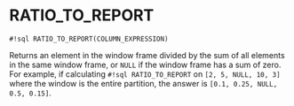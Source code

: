 # RATIO_TO_REPORT

`#!sql RATIO_TO_REPORT(COLUMN_EXPRESSION)`

Returns an element in the window frame divided by the sum of all elements in the
same window frame, or `NULL` if the window frame has a sum of zero. For example,
if calculating `#!sql RATIO_TO_REPORT` on `[2, 5, NULL, 10, 3]` where the window
is the entire partition, the answer is `[0.1, 0.25, NULL, 0.5, 0.15]`.
